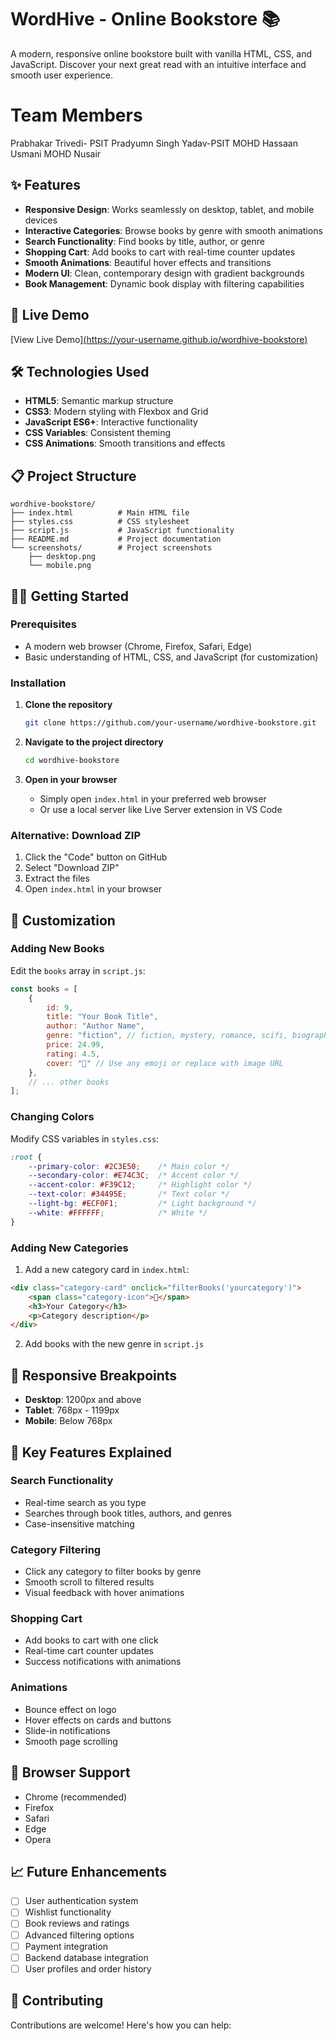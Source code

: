 # WordHive - Online Bookstore 📚

A modern, responsive online bookstore built with vanilla HTML, CSS, and JavaScript. Discover your next great read with an intuitive interface and smooth user experience.

# Team Members
Prabhakar Trivedi- PSIT
Pradyumn Singh Yadav-PSIT
MOHD Hassaan Usmani
MOHD Nusair

## ✨ Features

- **Responsive Design**: Works seamlessly on desktop, tablet, and mobile devices
- **Interactive Categories**: Browse books by genre with smooth animations
- **Search Functionality**: Find books by title, author, or genre
- **Shopping Cart**: Add books to cart with real-time counter updates
- **Smooth Animations**: Beautiful hover effects and transitions
- **Modern UI**: Clean, contemporary design with gradient backgrounds
- **Book Management**: Dynamic book display with filtering capabilities

## 🚀 Live Demo

[View Live Demo][(https://your-username.github.io/wordhive-bookstore)](https://claude.ai/public/artifacts/9aa605f6-edae-4d7d-b52e-78f1d9050f17)



## 🛠️ Technologies Used

- **HTML5**: Semantic markup structure
- **CSS3**: Modern styling with Flexbox and Grid
- **JavaScript ES6+**: Interactive functionality
- **CSS Variables**: Consistent theming
- **CSS Animations**: Smooth transitions and effects

## 📋 Project Structure

```
wordhive-bookstore/
├── index.html          # Main HTML file
├── styles.css          # CSS stylesheet
├── script.js           # JavaScript functionality
├── README.md           # Project documentation
└── screenshots/        # Project screenshots
    ├── desktop.png
    └── mobile.png
```

## 🏃‍♂️ Getting Started

### Prerequisites

- A modern web browser (Chrome, Firefox, Safari, Edge)
- Basic understanding of HTML, CSS, and JavaScript (for customization)

### Installation

1. **Clone the repository**
   ```bash
   git clone https://github.com/your-username/wordhive-bookstore.git
   ```

2. **Navigate to the project directory**
   ```bash
   cd wordhive-bookstore
   ```

3. **Open in your browser**
   - Simply open `index.html` in your preferred web browser
   - Or use a local server like Live Server extension in VS Code

### Alternative: Download ZIP

1. Click the "Code" button on GitHub
2. Select "Download ZIP"
3. Extract the files
4. Open `index.html` in your browser

## 🎨 Customization

### Adding New Books

Edit the `books` array in `script.js`:

```javascript
const books = [
    {
        id: 9,
        title: "Your Book Title",
        author: "Author Name",
        genre: "fiction", // fiction, mystery, romance, scifi, biography, selfhelp
        price: 24.99,
        rating: 4.5,
        cover: "📖" // Use any emoji or replace with image URL
    },
    // ... other books
];
```

### Changing Colors

Modify CSS variables in `styles.css`:

```css
:root {
    --primary-color: #2C3E50;    /* Main color */
    --secondary-color: #E74C3C;  /* Accent color */
    --accent-color: #F39C12;     /* Highlight color */
    --text-color: #34495E;       /* Text color */
    --light-bg: #ECF0F1;         /* Light background */
    --white: #FFFFFF;            /* White */
}
```

### Adding New Categories

1. Add a new category card in `index.html`:
```html
<div class="category-card" onclick="filterBooks('yourcategory')">
    <span class="category-icon">📖</span>
    <h3>Your Category</h3>
    <p>Category description</p>
</div>
```

2. Add books with the new genre in `script.js`

## 📱 Responsive Breakpoints

- **Desktop**: 1200px and above
- **Tablet**: 768px - 1199px  
- **Mobile**: Below 768px

## 🌟 Key Features Explained

### Search Functionality
- Real-time search as you type
- Searches through book titles, authors, and genres
- Case-insensitive matching

### Category Filtering
- Click any category to filter books by genre
- Smooth scroll to filtered results
- Visual feedback with hover animations

### Shopping Cart
- Add books to cart with one click
- Real-time cart counter updates
- Success notifications with animations

### Animations
- Bounce effect on logo
- Hover effects on cards and buttons
- Slide-in notifications
- Smooth page scrolling

## 🔧 Browser Support

- Chrome (recommended)
- Firefox
- Safari
- Edge
- Opera

## 📈 Future Enhancements

- [ ] User authentication system
- [ ] Wishlist functionality
- [ ] Book reviews and ratings
- [ ] Advanced filtering options
- [ ] Payment integration
- [ ] Backend database integration
- [ ] User profiles and order history

## 🤝 Contributing

Contributions are welcome! Here's how you can help:
